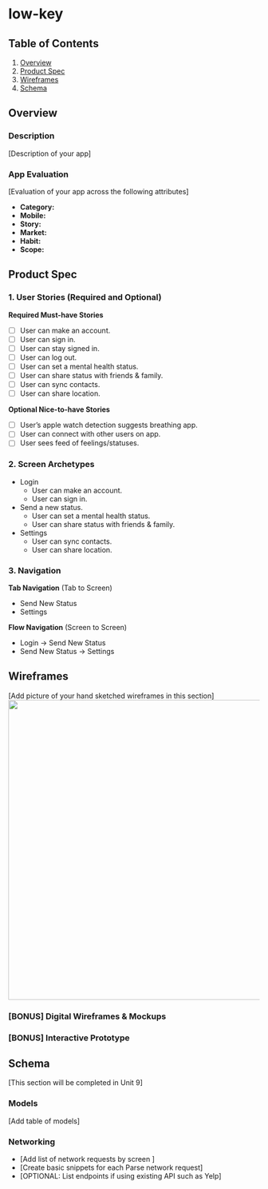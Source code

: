 # low-key

## Table of Contents
1. [Overview](#Overview)
1. [Product Spec](#Product-Spec)
1. [Wireframes](#Wireframes)
2. [Schema](#Schema)

## Overview
### Description
[Description of your app]

### App Evaluation
[Evaluation of your app across the following attributes]
- **Category:**
- **Mobile:**
- **Story:**
- **Market:**
- **Habit:**
- **Scope:**

## Product Spec

### 1. User Stories (Required and Optional)

**Required Must-have Stories**

- [ ] User can make an account.
- [ ] User can sign in.
- [ ] User can stay signed in.
- [ ] User can log out. 
- [ ] User can set a mental health status.
- [ ] User can share status with friends & family.
- [ ] User can sync contacts. 
- [ ] User can share location.  

**Optional Nice-to-have Stories**

- [ ] User’s apple watch detection suggests breathing app.
- [ ] User can connect with other users on app.
- [ ] User sees feed of feelings/statuses.

### 2. Screen Archetypes

* Login
   * User can make an account.
   * User can sign in.
* Send a new status.
   * User can set a mental health status. 
   * User can share status with friends & family. 
* Settings
   * User can sync contacts.
   * User can share location. 

### 3. Navigation

**Tab Navigation** (Tab to Screen)

* Send New Status
* Settings

**Flow Navigation** (Screen to Screen)

* Login -> Send New Status
* Send New Status -> Settings

## Wireframes
[Add picture of your hand sketched wireframes in this section]
<img src="YOUR_WIREFRAME_IMAGE_URL" width=600>

### [BONUS] Digital Wireframes & Mockups

### [BONUS] Interactive Prototype

## Schema 
[This section will be completed in Unit 9]
### Models
[Add table of models]
### Networking
- [Add list of network requests by screen ]
- [Create basic snippets for each Parse network request]
- [OPTIONAL: List endpoints if using existing API such as Yelp]
